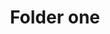 ---
title: Folder one
tags:
icon: folder-one
svg: '<svg xmlns="http://www.w3.org/2000/svg" width="24" height="24" fill="none" viewBox="0 0 24 24" stroke-width="1.5" stroke-linecap="round" stroke-linejoin="round" stroke="currentColor"><path d="M11.661 7H19a2 2 0 0 1 2 2v9a2 2 0 0 1-2 2H5a2 2 0 0 1-2-2V7m8.661 0a2 2 0 0 1-1.322-.5l-2.272-2A2 2 0 0 0 6.745 4H5a2 2 0 0 0-2 2v1m8.661 0H3"/></svg>'
---